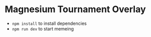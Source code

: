 # Magnesium Tournament Overlay

* `npm install` to install dependencies
* `npm run dev` to start memeing

